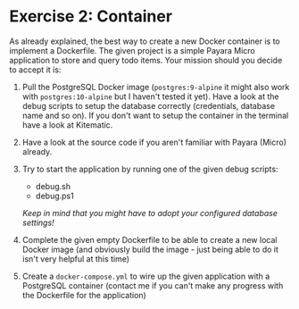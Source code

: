 # Exercise 2: Container

As already explained, the best way to create a new Docker container is to implement a Dockerfile.
The given project is a simple Payara Micro application to store and query todo items.
Your mission should you decide to accept it is:

1. Pull the PostgreSQL Docker image (`postgres:9-alpine` it might also work with `postgres:10-alpine` but I haven't tested it yet). Have a look at the debug scripts to setup the database correctly (credentials, database name and so on). If you don't want to setup the container in the terminal have a look at Kitematic.
2. Have a look at the source code if you aren't familiar with Payara (Micro) already.
3. Try to start the application by running one of the given debug scripts:
    * debug.sh
    * debug.ps1
    
    _Keep in mind that you might have to adopt your configured database settings!_
4. Complete the given empty Dockerfile to be able to create a new local Docker image (and obviously build the image - just being able to do it isn't very helpful at this time)
5. Create a `docker-compose.yml` to wire up the given application with a PostgreSQL container (contact me if you can't make any progress with the Dockerfile for the application)
